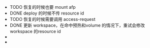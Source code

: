 - TODO 恢复的时候也要 mount  afp
- DONE deploy 的时候不传 resource id
- TODO 恢复的时候需要调用 access-request
- DONE 更新 workspace，在命中预热和volume 的情况下，重试会修改 workspace 的resource id
-
-
